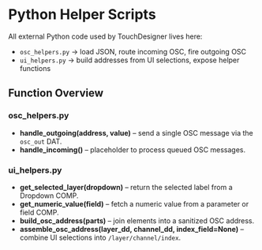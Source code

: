 # Python Helper Scripts

All external Python code used by TouchDesigner lives here:

- `osc_helpers.py` → load JSON, route incoming OSC, fire outgoing OSC
- `ui_helpers.py` → build addresses from UI selections, expose helper functions

## Function Overview

### osc_helpers.py
- **handle_outgoing(address, value)** – send a single OSC message via the `osc_out` DAT.
- **handle_incoming()** – placeholder to process queued OSC messages.

### ui_helpers.py
- **get_selected_layer(dropdown)** – return the selected label from a Dropdown COMP.
- **get_numeric_value(field)** – fetch a numeric value from a parameter or field COMP.
- **build_osc_address(parts)** – join elements into a sanitized OSC address.
- **assemble_osc_address(layer_dd, channel_dd, index_field=None)** – combine UI selections into `/layer/channel/index`.
